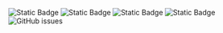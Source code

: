 ![Static Badge](https://img.shields.io/badge/blacklists-60-000000) ![Static Badge](https://img.shields.io/badge/blacklisted-3133152-cc0000) ![Static Badge](https://img.shields.io/badge/whitelisted-2244-00CC00) ![Static Badge](https://img.shields.io/badge/streaming_blacklist-28107-000000) ![GitHub issues](https://img.shields.io/github/issues/fabriziosalmi/blacklists)

